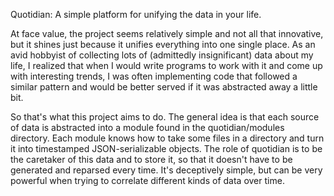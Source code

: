 Quotidian: A simple platform for unifying the data in your life.

At face value, the project seems relatively simple and not all that innovative,
but it shines just because it unifies everything into one single place. As an
avid hobbyist of collecting lots of (admittedly insignificant) data about my
life, I realized that when I would write programs to work with it and come up
with interesting trends, I was often implementing code that followed a similar
pattern and would be better served if it was abstracted away a little bit.

So that's what this project aims to do. The general idea is that each source
of data is abstracted into a module found in the quotidian/modules directory. 
Each module knows how to take some files in a directory and turn it into 
timestamped JSON-serializable objects. The role of quotidian is to be the
caretaker of this data and to store it, so that it doesn't have to be generated
and reparsed every time. It's deceptively simple, but can be very powerful
when trying to correlate different kinds of data over time.